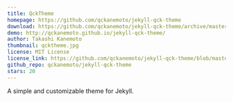 ```yaml
---
title: QckTheme
homepage: https://github.com/qckanemoto/jekyll-qck-theme
download: https://github.com/qckanemoto/jekyll-qck-theme/archive/master.zip
demo: http://qckanemoto.github.io/jekyll-qck-theme/
author: Takashi Kanemoto
thumbnail: qcktheme.jpg
license: MIT License
license_link: https://github.com/qckanemoto/jekyll-qck-theme/blob/master/LICENSE
github_repo: qckanemoto/jekyll-qck-theme
stars: 20
---
```


A simple and customizable theme for Jekyll.
